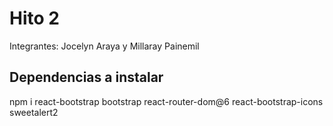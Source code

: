 # Hito 2
Integrantes: Jocelyn Araya y Millaray Painemil

## Dependencias a instalar

npm i react-bootstrap bootstrap react-router-dom@6 react-bootstrap-icons sweetalert2
